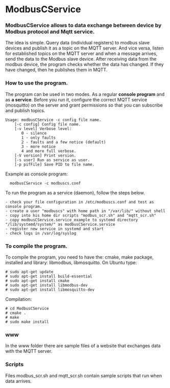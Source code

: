 # ModbusCService
### ModbusCService allows to data exchange between device by Modbus protocol and Mqtt service.

The idea is simple. Query data (individual registers) to modbus slave devices and publish it as a topic on the MQTT server. And vice versa, listen for established topics on the MQTT server and when a message arrives, send the data to the Modbus slave device.
After receiving data from the modbus device, the program checks whether the data has changed. If they have changed, then he publishes them in MQTT.

### How to use the program.
The program can be used in two modes. As a regular **console program** and as **a service**. Before you run it, configure the correct MQTT service (mosquitto) on the server and grant permissions so that you can subscribe and publish topics.
```
Usage: modbusCService -c config file name.
    [-c config] Config file name.
    [-v level] Verbose level:
       0 - silence
       1 - only faults
       2 - faults and a few notice (default)
       3 - more notice
       4 and more full verbose.
    [-V version] Print version.
    [-s user] Run as service as user.
    [-p pifFile] Save PID to file name.
 ````
Example as console program:
```
  modbusCService -c modbuscs.conf
````
To run the program as a service (daemon), follow the steps below.
```
- check your file configuration in /etc/modbuscs.conf and test as console program.
- create a user "modbuscs" with home path in "/var/lib/" without shell
- copy into his home dir scripts "modbus_scr.sh" and "mqtt_scr.sh"
- copy modbusCService.service_example to systemd directory "/lib/systemd/system/" as modbusCService.service
- register new service in systemd and start
- check logs in /var/log/syslog
````

### To compile the program.
To compile the program, you need to have the: cmake, make package,  installed and library: libmodbus, libmosquitto. On Ubuntu type:
```
# sudo apt-get update
# sudo apt-get install build-essential
# sudo apt-get install cmake
# sudo apt-get install libmodbus-dev
# sudo apt-get install libmosquitto-dev
````
Compilation:
```
# cd ModbusCService
# cmake .
# make
# sudo make install
````

### www
In the www folder there are sample files of a website that exchanges data with the MQTT server.

### Scripts
Files modbus_scr.sh and mqtt_scr.sh contain sample scripts that run when data arrives.
